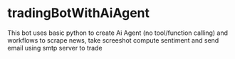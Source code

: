 # tradingBotWithAiAgent
This bot uses basic python to create Ai Agent (no tool/function calling) and workflows to scrape news, take screeshot compute sentiment and send email using smtp server to trade
